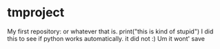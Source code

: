 # tmproject
My first repository: or whatever that is.
print("this is kind of stupid")
I did this to see if python works automatically. it did not :)
Um it wont' save

